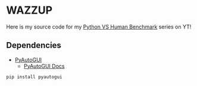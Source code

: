 # WAZZUP

Here is my source code for my [Python VS Human Benchmark](https://www.youtube.com/channel/UCi2s-p2NfYZvTwbOOCtjHJg) series on YT!

## Dependencies

- [PyAutoGUI](https://pypi.org/project/PyAutoGUI/)
  - [PyAutoGUI Docs](https://pyautogui.readthedocs.io/en/latest/quickstart.html)

```
pip install pyautogui
```
